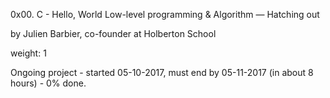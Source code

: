 0x00. C - Hello, World
 Low-level programming & Algorithm ― Hatching out

 by Julien Barbier, co-founder at Holberton School

 weight: 1

 Ongoing project - started 05-10-2017, must end by 05-11-2017 (in about 8 hours) - 0% done.